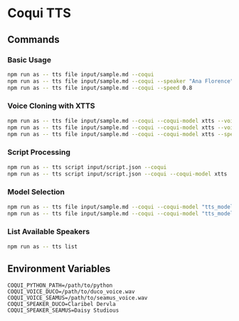 # Coqui TTS

## Commands

### Basic Usage
```bash
npm run as -- tts file input/sample.md --coqui
npm run as -- tts file input/sample.md --coqui --speaker "Ana Florence"
npm run as -- tts file input/sample.md --coqui --speed 0.8
```

### Voice Cloning with XTTS
```bash
npm run as -- tts file input/sample.md --coqui --coqui-model xtts --voice-clone voice.wav
npm run as -- tts file input/sample.md --coqui --coqui-model xtts --voice-clone voice.wav --language es
npm run as -- tts file input/sample.md --coqui --coqui-model xtts --speaker "Ana Florence"
```

### Script Processing
```bash
npm run as -- tts script input/script.json --coqui
npm run as -- tts script input/script.json --coqui --coqui-model xtts
```

### Model Selection
```bash
npm run as -- tts file input/sample.md --coqui --coqui-model "tts_models/en/vctk/vits"
npm run as -- tts file input/sample.md --coqui --coqui-model "tts_models/swl/fairseq/vits"
```

### List Available Speakers
```bash
npm run as -- tts list
```

## Environment Variables
```env
COQUI_PYTHON_PATH=/path/to/python
COQUI_VOICE_DUCO=/path/to/duco_voice.wav
COQUI_VOICE_SEAMUS=/path/to/seamus_voice.wav
COQUI_SPEAKER_DUCO=Claribel Dervla
COQUI_SPEAKER_SEAMUS=Daisy Studious
```
